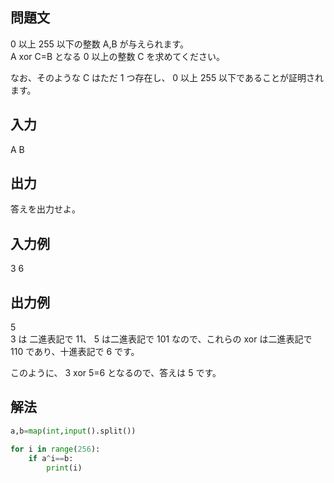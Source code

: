 ## 問題文
0 以上 
255 以下の整数 
A,B が与えられます。  
A xor C=B となる 
0 以上の整数 
C を求めてください。  

なお、そのような 
C はただ 
1 つ存在し、
0 以上 
255 以下であることが証明されます。
## 入力
A B
## 出力
答えを出力せよ。
## 入力例
3 6
## 出力例
5  
3 は 二進表記で 
11、
5 は二進表記で 
101 なので、これらの 
xor は二進表記で 
110 であり、十進表記で 
6 です。  

このように、
3 xor 5=6 となるので、答えは 
5 です。
## 解法

```python
a,b=map(int,input().split())

for i in range(256):
    if a^i==b:
        print(i)
